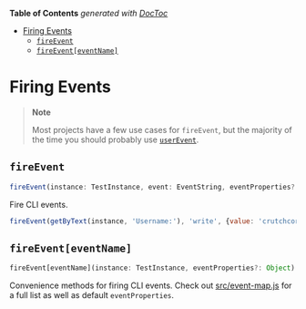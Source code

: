 <!-- START doctoc generated TOC please keep comment here to allow auto update -->
<!-- DON'T EDIT THIS SECTION, INSTEAD RE-RUN doctoc TO UPDATE -->

**Table of Contents** _generated with
[DocToc](https://github.com/thlorenz/doctoc)_

- [Firing Events](#firing-events)
  - [`fireEvent`](#fireevent)
  - [`fireEvent[eventName]`](#fireeventeventname)

<!-- END doctoc generated TOC please keep comment here to allow auto update -->

# Firing Events

> **Note**
>
> Most projects have a few use cases for `fireEvent`, but the majority of the
> time you should probably use [`userEvent`](./user-event).

## `fireEvent`

```typescript
fireEvent(instance: TestInstance, event: EventString, eventProperties?: Object)
```

Fire CLI events.

```javascript
fireEvent(getByText(instance, 'Username:'), 'write', {value: 'crutchcorn'})
```

## `fireEvent[eventName]`

```typescript
fireEvent[eventName](instance: TestInstance, eventProperties?: Object)
```

Convenience methods for firing CLI events. Check out
[src/event-map.js](../src/event-map.ts) for a full list as well as default
`eventProperties`.
